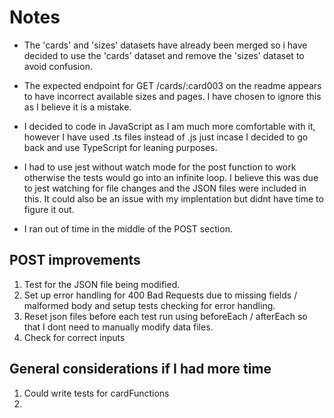 # Notes

- The 'cards' and 'sizes' datasets have already been merged so i have decided to use the 'cards' dataset and remove the 'sizes' dataset to avoid confusion.

- The expected endpoint for GET /cards/:card003 on the readme appears to have incorrect available sizes and pages. I have chosen to ignore this as I believe it is a mistake.

- I decided to code in JavaScript as I am much more comfortable with it, however I have used .ts files instead of .js just incase I decided to go back and use TypeScript for leaning purposes.

- I had to use jest without watch mode for the post function to work otherwise the tests would go into an infinite loop. I believe this was due to jest watching for file changes and the JSON files were included in this. It could also be an issue with my implentation but didnt have time to figure it out.

- I ran out of time in the middle of the POST section.

## POST improvements

1. Test for the JSON file being modified.
2. Set up error handling for 400 Bad Requests due to missing fields / malformed body and setup tests checking for error handling.
3. Reset json files before each test run using beforeEach / afterEach so that I dont need to manually modify data files.
4. Check for correct inputs

## General considerations if I had more time

1. Could write tests for cardFunctions
2.
